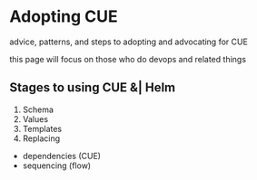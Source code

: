 # Adopting CUE

advice, patterns, and steps to adopting and advocating for CUE

this page will focus on those who do devops and related things



## Stages to using CUE &| Helm

1. Schema
2. Values
3. Templates
4. Replacing

- dependencies (CUE)
- sequencing (flow)

